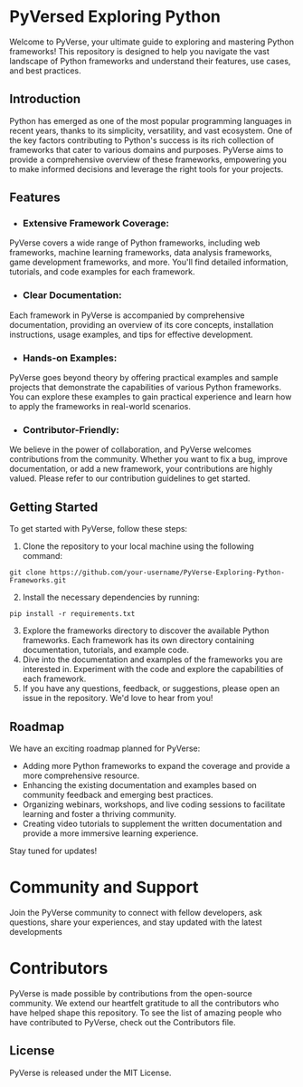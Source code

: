 # PyVersed Exploring Python 
Welcome to PyVerse, your ultimate guide to exploring and mastering Python frameworks! This repository is designed to help you navigate the vast landscape of Python frameworks and understand their features, use cases, and best practices.

## Introduction
Python has emerged as one of the most popular programming languages in recent years, thanks to its simplicity, versatility, and vast ecosystem. One of the key factors contributing to Python's success is its rich collection of frameworks that cater to various domains and purposes. PyVerse aims to provide a comprehensive overview of these frameworks, empowering you to make informed decisions and leverage the right tools for your projects.

## Features
* ### Extensive Framework Coverage: 
 PyVerse covers a wide range of Python frameworks, including web frameworks, machine learning frameworks, data analysis frameworks, game development frameworks, and more. You'll find detailed information, tutorials, and code examples for each framework.

* ### Clear Documentation:
 Each framework in PyVerse is accompanied by comprehensive documentation, providing an overview of its core concepts, installation instructions, usage examples, and tips for effective development.

 * ### Hands-on Examples:
  PyVerse goes beyond theory by offering practical examples and sample projects that demonstrate the capabilities of various Python frameworks. You can explore these examples to gain practical experience and learn how to apply the frameworks in real-world scenarios.

  * ### Contributor-Friendly: 
 We believe in the power of collaboration, and PyVerse welcomes contributions from the community. Whether you want to fix a bug, improve documentation, or add a new framework, your contributions are highly valued. Please refer to our contribution guidelines to get started.

 ## Getting Started

 To get started with PyVerse, follow these steps:
 1. Clone the repository to your local machine using the following command:
 ```
 git clone https://github.com/your-username/PyVerse-Exploring-Python-Frameworks.git
 ```
 2. Install the necessary dependencies by running:
 ```
 pip install -r requirements.txt
 ```
 3. Explore the frameworks directory to discover the available Python frameworks. Each framework has its own directory containing documentation, tutorials, and example code.
 4. Dive into the documentation and examples of the frameworks you are interested in. Experiment with the code and explore the capabilities of each framework.
 5. If you have any questions, feedback, or suggestions, please open an issue in the repository. We'd love to hear from you!

 ## Roadmap
 We have an exciting roadmap planned for PyVerse:
 * Adding more Python frameworks to expand the coverage and provide a more comprehensive resource.
 * Enhancing the existing documentation and examples based on community feedback and emerging best practices.
 * Organizing webinars, workshops, and live coding sessions to facilitate learning and foster a thriving community.
 * Creating video tutorials to supplement the written documentation and provide a more immersive learning experience.

 Stay tuned for updates!

# Community and Support
Join the PyVerse community to connect with fellow developers, ask questions, share your experiences, and stay updated with the latest developments

# Contributors
PyVerse is made possible by contributions from the open-source community. We extend our heartfelt gratitude to all the contributors who have helped shape this repository. To see the list of amazing people who have contributed to PyVerse, check out the Contributors file.

## License
PyVerse is released under the MIT License.